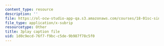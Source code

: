 ```yaml
---
content_type: resource
description: ''
file: https://ol-ocw-studio-app-qa.s3.amazonaws.com/courses/18-01sc-single-variable-calculus-fall-2010/1d0c9ecd76f7f9bcc5de9b987f78c5f0_eHJuAByQf5A.srt
file_type: application/x-subrip
resourcetype: Other
title: 3play caption file
uid: 1d0c9ecd-76f7-f9bc-c5de-9b987f78c5f0
---
```

